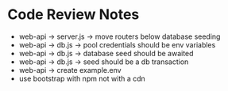 # Code Review Notes

- web-api -> server.js -> move routers below database seeding
- web-api -> db.js -> pool credentials should be env variables
- web-api -> db.js -> database seed should be awaited
- web-api -> db.js -> seed should be a db transaction
- web-api -> create example.env
- use bootstrap with npm not with a cdn
